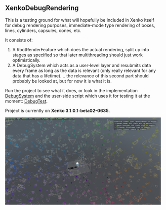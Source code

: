 XenkoDebugRendering
---------------------
This is a testing ground for what will hopefully be included in Xenko itself for debug rendering purposes, immediate-mode type rendering of boxes, lines, cylinders, capsules, cones, etc.

It consists of:
1. A RootRenderFeature which does the actual rendering, split up into stages as specified so that later multithreading should just work optimistically.
2. A DebugSystem which acts as a user-level layer and resubmits data every frame as long as the data is relevant (only really relevant for any data that has a lifetime). .. the relevance of this second part should probably be looked at, but for now it is what it is.

Run the project to see what it does, or look in the implementation [DebugSystem](DebugRendering/DebugSystem.cs) and the user-side script which uses it for testing it at the moment: [DebugTest](DebugRendering/DebugTest.cs).

Project is currently on **Xenko 3.1.0.1-beta02-0635**.

![currently](debug_rendering.png "a bunch of primitives in space")
